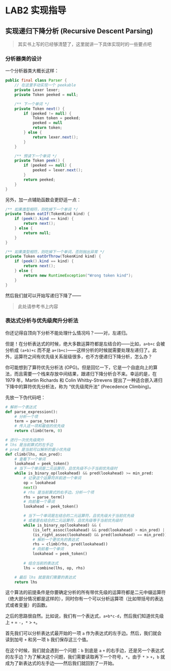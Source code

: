 # LAB2 实现指导

## 实现递归下降分析 (Recursive Descent Parsing)

> 其实书上写的已经够清楚了，这里就讲一下具体实现时的一些要点吧

### 分析器类的设计

一个分析器类大概长这样：

```java
public final class Parser {
    // 在这里手动实现一个 peekable
    private Lexer lexer;
    private Token peeked = null;

    /** 下一个单词 */
    private Token next() {
        if (peeked != null) {
            Token token = peeked;
            peeked = null
            return token;
        } else {
            return lexer.next();
        }
    }

    /** 预读下一个单词 */
    private Token peek() {
        if (peeked == null) {
            peeked = lexer.next();
        }
        return peeked;
    }
}
```

另外，加一点辅助函数会更舒适一点：

```java
/** 如果类型相符，则吃掉下一个单词 */
private Token eatIf(TokenKind kind) {
    if (peek().kind == kind) {
        return next();
    } else {
        return null;
    }
}

/** 如果类型相符，则吃掉下一个单词，否则抛出异常 */
private Token eatOrThrow(TokenKind kind) {
    if (peek().kind == kind) {
        return next();
    } else {
        return new RuntimeException("Wrong token kind");
    }
}
```

然后我们就可以开始写递归下降了——

> 此处请参考书上内容

### 表达式分析与优先级爬升分析法

你还记得自顶向下分析不能处理什么情况吗？——对，左递归。

但是！在分析表达式的时候，绝大多数运算符都是左结合的——比如，`a+b+c` 会被分析成 `(a+b)+c` 而不是 `a+(b+c)`——这样分析的时候就需要处理左递归了。此外，运算符之间有优先级关系层级很多，也不方便递归下降分析，怎么办？

你可能想到了算符优先分析法 (OPG)。但是回忆一下，它是一个自底向上的算法，而且需要一个栈来存放中间结果，跟递归下降分析合不来。幸运的是，在 1979 年，Martin Richards 和 Colin Whitby-Strevens 提出了一种适合嵌入递归下降中的算符优先分析法，称为 “优先级爬升法” (Precedence Climbing)。

先放一下伪代码吧：

```py
# 解析一个表达式
def parse_expression():
    # 分析一个项
    term = parse_term()
    # 传入这一项和最低的优先级
    return climb(term, 0)

# 进行一次优先级爬升
# lhs 是当前算式的左手边
# pred 是当前可以解析的最小优先级
def climb(lhs, min_pred):
    # 查看下一个单词
    lookahead = peek_token()
    # 当下一个单词是二元运算符，且优先级不小于当前优先级时
    while is_binary_op(lookahead) && pred(lookahead) >= min_pred:
        # 记录这个运算符并前进一个单词
        op = lookahead
        next()
        # rhs 是当前算式的右手边。分析一个项
        rhs = parse_term()
        # 向前看一个单词
        lookahead = peek_token()

        # 当下一个单词是左结合的二元运算符，且优先级大于当前优先级
        # 或者是右结合的二元运算符，且优先级等于当前优先级时
        while is_binary_op(lookahead) && (
            (is_left_assoc(lookahead) && pred(lookahead) > min_pred) ||
            (is_right_assoc(lookahead) && pred(lookahead) == min_pred)):
            # 解析一个更优先的表达式
            rhs = climb(rhs, pred(lookahead))
            # 向前看一个单词
            lookahead = peek_token()
        
        # 组合当前的表达式
        lhs = combine(lhs, op, rhs)

    # 最后 lhs 就是我们需要的表达式
    return lhs    
```

这个算法的前提条件是你要确定分析的所有带优先级的运算符都是二元中缀运算符（绝大部分情况都是这样的），同时你有一个可以分析运算项（比如带括号的表达式或者变量）的函数。

之后的思路很自然。比如说，我们有一个表达式，`a+b*c-d`，然后我们知道优先级上 `+` = `-`，`*` > `+`。

首先我们可以分析表达式最开始的一项 `a` 作为表达式的左手边。然后，我们就会读到加号 `+` 和另一项 `b` 我们保存这三个值。

在这个时候，我们就会遇到一个问题：`b` 到底是 `a` `+` 的右手边，还是另一个表达式的左手边？为了解决这个问题，我们需要读取再下一个符号，`*`。由于 `*` > `+`，`b` 就成为了新表达式的左手边——然后我们就回到了一开始。
